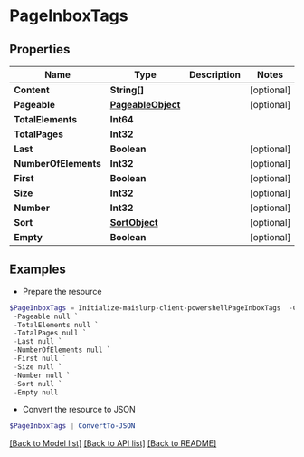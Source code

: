 # PageInboxTags
## Properties

Name | Type | Description | Notes
------------ | ------------- | ------------- | -------------
**Content** | **String[]** |  | [optional] 
**Pageable** | [**PageableObject**](PageableObject) |  | [optional] 
**TotalElements** | **Int64** |  | 
**TotalPages** | **Int32** |  | 
**Last** | **Boolean** |  | [optional] 
**NumberOfElements** | **Int32** |  | [optional] 
**First** | **Boolean** |  | [optional] 
**Size** | **Int32** |  | [optional] 
**Number** | **Int32** |  | [optional] 
**Sort** | [**SortObject**](SortObject) |  | [optional] 
**Empty** | **Boolean** |  | [optional] 

## Examples

- Prepare the resource
```powershell
$PageInboxTags = Initialize-maislurp-client-powershellPageInboxTags  -Content null `
 -Pageable null `
 -TotalElements null `
 -TotalPages null `
 -Last null `
 -NumberOfElements null `
 -First null `
 -Size null `
 -Number null `
 -Sort null `
 -Empty null
```

- Convert the resource to JSON
```powershell
$PageInboxTags | ConvertTo-JSON
```

[[Back to Model list]](../README#documentation-for-models) [[Back to API list]](../README#documentation-for-api-endpoints) [[Back to README]](../README)

